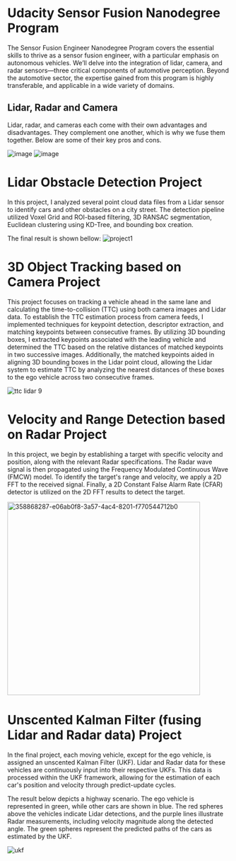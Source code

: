 # Udacity Sensor Fusion Nanodegree Program
The Sensor Fusion Engineer Nanodegree Program covers the essential skills to thrive as a sensor fusion engineer, with a particular emphasis on autonomous vehicles. We’ll delve into the integration of lidar, camera, and radar sensors—three critical components of automotive perception. Beyond the automotive sector, the expertise gained from this program is highly transferable, and applicable in a wide variety of domains.

## Lidar, Radar and Camera 
Lidar, radar, and cameras each come with their own advantages and disadvantages. They complement one another, which is why we fuse them together. Below are some of their key pros and cons.

![image](https://github.com/user-attachments/assets/bc32824a-a314-4920-b465-2f59af01f45e)
![image](https://github.com/user-attachments/assets/2c7a7820-d2c6-45a1-95e4-71288299b99a)

# Lidar Obstacle Detection Project
In this project, I analyzed several point cloud data files from a Lidar sensor to identify cars and other obstacles on a city street. The detection pipeline utilized Voxel Grid and ROI-based filtering, 3D RANSAC segmentation, Euclidean clustering using KD-Tree, and bounding box creation.

The final result is shown bellow:
![project1](https://github.com/user-attachments/assets/a4e08262-23a6-4fea-bed5-3ee2056fda7c)

# 3D Object Tracking based on Camera Project

This project focuses on tracking a vehicle ahead in the same lane and calculating the time-to-collision (TTC) using both camera images and Lidar data. To establish the TTC estimation process from camera feeds, I implemented techniques for keypoint detection, descriptor extraction, and matching keypoints between consecutive frames. By utilizing 3D bounding boxes, I extracted keypoints associated with the leading vehicle and determined the TTC based on the relative distances of matched keypoints in two successive images. Additionally, the matched keypoints aided in aligning 3D bounding boxes in the Lidar point cloud, allowing the Lidar system to estimate TTC by analyzing the nearest distances of these boxes to the ego vehicle across two consecutive frames.

![ttc lidar 9](https://github.com/user-attachments/assets/4dadfb97-1d33-4265-923b-51fb03553ad2)


# Velocity and Range Detection based on Radar Project

In this project, we begin by establishing a target with specific velocity and position, along with the relevant Radar specifications. The Radar wave signal is then propagated using the Frequency Modulated Continuous Wave (FMCW) model. To identify the target's range and velocity, we apply a 2D FFT to the received signal. Finally, a 2D Constant False Alarm Rate (CFAR) detector is utilized on the 2D FFT results to detect the target.

<img width="436" alt="358868287-e06ab0f8-3a57-4ac4-8201-f770544712b0" src="https://github.com/user-attachments/assets/04f48a16-3d31-41dd-a8a9-154d536c3bbf">

# Unscented Kalman Filter (fusing Lidar and Radar data) Project

In the final project, each moving vehicle, except for the ego vehicle, is assigned an unscented Kalman Filter (UKF). Lidar and Radar data for these vehicles are continuously input into their respective UKFs. This data is processed within the UKF framework, allowing for the estimation of each car's position and velocity through predict-update cycles.

The result below depicts a highway scenario. The ego vehicle is represented in green, while other cars are shown in blue. The red spheres above the vehicles indicate Lidar detections, and the purple lines illustrate Radar measurements, including velocity magnitude along the detected angle. The green spheres represent the predicted paths of the cars as estimated by the UKF.

![ukf](https://github.com/user-attachments/assets/ff6a2c75-e539-4d3c-98b4-92cf3fe60caf)

